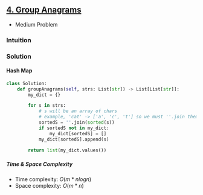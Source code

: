 ## [4. Group Anagrams](https://leetcode.com/problems/group-anagrams/)
*  Medium Problem

### Intuition

### Solution
#### Hash Map
```py
class Solution:
    def groupAnagrams(self, strs: List[str]) -> List[List[str]]:
        my_dict = {}

        for s in strs:
            # s will be an array of chars
            # example, 'cat' -> ['a', 'c', 't'] so we must ''.join them for 'act'
            sortedS = ''.join(sorted(s))
            if sortedS not in my_dict:
                my_dict[sortedS] = []
            my_dict[sortedS].append(s)
        
        return list(my_dict.values())
```
##### Time & Space Complexity
* Time complexity: $O(m*nlogn)$
* Space complexity: $O(m*n)$


